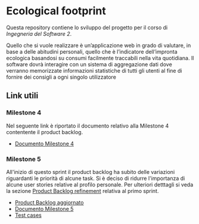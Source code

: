 # Ecological footprint
Questa repository contiene lo sviluppo del progetto per il corso di _Ingegneria del Software 2_.

Quello che si vuole realizzare è un’applicazione web in grado di valutare, in base a delle abitudini personali, quello che è l’indicatore dell’impronta ecologica basandosi su consumi facilmente traccabili nella vita quotidiana. Il software dovrà interagire con un sistema di aggregazione dati dove verranno memorizzate informazioni statistiche di tutti gli utenti al fine di fornire dei consigli a ogni singolo utilizzatore

## Link utili

### Milestone 4
Nel seguente link è riportato il documento relativo alla Milestone 4 contentente il product backlog.
* [Documento Milestone 4](https://drive.google.com/file/d/1TT4nlE6QebUXVST-cPV8yuF2u3TvfC8R/view?usp=sharing)

### Milestone 5
All'inizio di questo sprint il product backlog ha subito delle variazioni riguardanti le priorità di alcune task. Si è deciso di ridurre l'importanza di alcune user stories relative al profilo personale. Per ulteriori detttagli si veda la sezione [Product Backlog refinement](https://github.com/Lollixzc/ecological_footprint/wiki/Sprint-1#product-backlog-refinement) relativa al primo sprint.

* [Product Backlog aggiornato](https://drive.google.com/file/d/1TT4nlE6QebUXVST-cPV8yuF2u3TvfC8R/view?usp=sharing)
* [Documento Milestone 5](ffffffff)
* [Test cases](https://docs.google.com/spreadsheets/d/1oW_Eh_n9CbGNEbwJT0bLmFOGuA4jwtf5feUD8o9Hnms/edit?usp=sharing)